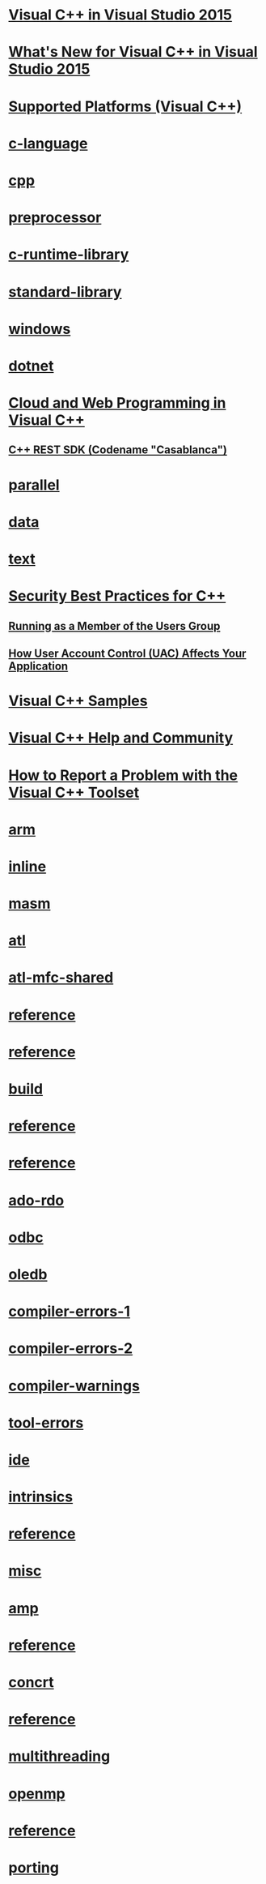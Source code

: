 # [Visual C++ in Visual Studio 2015](visual-cpp-in-visual-studio-2015.md)
# [What's New for Visual C++ in Visual Studio 2015](what-s-new-for-visual-cpp-in-visual-studio-2015.md)
# [Supported Platforms (Visual C++)](supported-platforms-visual-cpp.md)
# [c-language](c-language\TOC.md)
# [cpp](cpp\TOC.md)
# [preprocessor](preprocessor\TOC.md)
# [c-runtime-library](c-runtime-library\TOC.md)
# [standard-library](standard-library\TOC.md)
# [windows](windows\TOC.md)
# [dotnet](dotnet\TOC.md)
# [Cloud and Web Programming in Visual C++](cloud-and-web-programming-in-visual-cpp.md)
## [C++ REST SDK (Codename "Casablanca")](cpp-rest-sdk-codename-casablanca.md)
# [parallel](parallel\TOC.md)
# [data](data\TOC.md)
# [text](text\TOC.md)
# [Security Best Practices for C++](security-best-practices-for-cpp.md)
## [Running as a Member of the Users Group](running-as-a-member-of-the-users-group.md)
## [How User Account Control (UAC) Affects Your Application](how-user-account-control-uac-affects-your-application.md)
# [Visual C++ Samples](visual-cpp-samples.md)
# [Visual C++ Help and Community](visual-cpp-help-and-community.md)
# [How to Report a Problem with the Visual C++ Toolset](how-to-report-a-problem-with-the-visual-cpp-toolset.md)

# [arm](assembler\arm\TOC.md)
# [inline](assembler\inline\TOC.md)
# [masm](assembler\masm\TOC.md)
# [atl](atl\TOC.md)
# [atl-mfc-shared](atl-mfc-shared\TOC.md)
# [reference](atl-mfc-shared\reference\TOC.md)
# [reference](atl\reference\TOC.md)
# [build](build\TOC.md)
# [reference](build\reference\TOC.md)
# [reference](c-runtime-library\reference\TOC.md)
# [ado-rdo](data\ado-rdo\TOC.md)
# [odbc](data\odbc\TOC.md)
# [oledb](data\oledb\TOC.md)
# [compiler-errors-1](error-messages\compiler-errors-1\TOC.md)
# [compiler-errors-2](error-messages\compiler-errors-2\TOC.md)
# [compiler-warnings](error-messages\compiler-warnings\TOC.md)
# [tool-errors](error-messages\tool-errors\TOC.md)
# [ide](ide\TOC.md)
# [intrinsics](intrinsics\TOC.md)
# [reference](mfc\reference\TOC.md)
# [misc](misc\TOC.md)
# [amp](parallel\amp\TOC.md)
# [reference](parallel\amp\reference\TOC.md)
# [concrt](parallel\concrt\TOC.md)
# [reference](parallel\concrt\reference\TOC.md)
# [multithreading](parallel\multithreading\TOC.md)
# [openmp](parallel\openmp\TOC.md)
# [reference](parallel\openmp\reference\TOC.md)
# [porting](porting\TOC.md)
